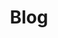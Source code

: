 ---
linktitle: "Blog"
title: "Blog"
draft: false
description: "Articles sur le numérique et le product management."
menu:
  main:
    identifier: "blog"
    weight: 300
    parent: ""
---